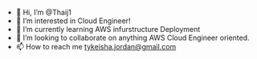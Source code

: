 - 👋 Hi, I’m @Thaij1
- 👀 I’m interested in Cloud Engineer!
- 🌱 I’m currently learning AWS infurstructure Deployment
- 💞️ I’m looking to collaborate on anything AWS Cloud Engineer oriented.
- 📫 How to reach me tykeisha.jordan@gmail.com

<!---
Thaij1/Thaij1 is a ✨ special ✨ repository because its `README.md` (this file) appears on your GitHub profile.
You can click the Preview link to take a look at your changes.
--->

